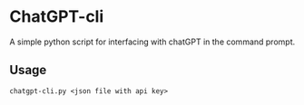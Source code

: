 # ChatGPT-cli
A simple python script for interfacing with chatGPT in the command prompt.

## Usage
```chatgpt-cli.py <json file with api key>```
